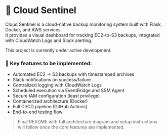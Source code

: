 # 🚧 Cloud Sentinel

Cloud Sentinel is a cloud-native backup monitoring system built with Flask, Docker, and AWS services.  
It provides a visual dashboard for tracking EC2-to-S3 backups, integrated with CloudWatch Logs and Slack alerting.

This project is currently under active development.

### 🔧 Key features to be implemented:
- Automated EC2 → S3 backups with timestamped archives
- Slack notifications on success/failure
- Centralized logging with CloudWatch Logs
- Scheduled execution via EventBridge and SSM Agent
- Secure IAM configuration (least privilege)
- Containerized architecture (Docker)
- Full CI/CD pipeline (GitHub Actions)
- End-to-end testing flow

> Final README with full architecture diagram and setup instructions will follow once the core features are implemented.
